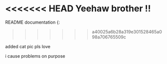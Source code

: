 <<<<<<< HEAD
Yeehaw brother !! 
=======
README documentation {:
>>>>>>> a40025a6b28a319e301528465a098a706765509c


added cat pic pls love 


i cause problems on purpose
